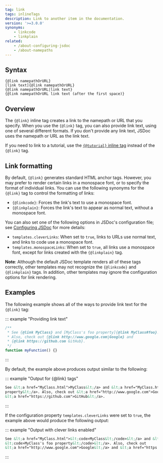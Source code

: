 ```yaml
---
tag: link
tags: inlineTags
description: Link to another item in the documentation.
version: '>=3.0.0'
synonyms:
    - linkcode
    - linkplain
related:
    - /about-configuring-jsdoc
    - /about-namepaths
---
```


## Syntax

    {@link namepathOrURL}
    [link text]{@link namepathOrURL}
    {@link namepathOrURL|link text}
    {@link namepathOrURL link text (after the first space)}


## Overview

The `{@link}` inline tag creates a link to the namepath or URL that you specify. When you use the
`{@link}` tag, you can also provide link text, using one of several different formats. If you don't
provide any link text, JSDoc uses the namepath or URL as the link text.

If you need to link to a tutorial, use the [`{@tutorial}` inline tag][tutorial-inline-tag] instead
of the `{@link}` tag.

[tutorial-inline-tag]: /tags-inline-tutorial


## Link formatting

By default, `{@link}` generates standard HTML anchor tags. However, you may prefer to render certain
links in a monospace font, or to specify the format of individual links. You can use the following
synonyms for the `{@link}` tag to control the formatting of links:

+ `{@linkcode}`: Forces the link's text to use a monospace font.
+ `{@linkplain}`: Forces the link's text to appear as normal text, without a monospace font.

You can also set one of the following options in JSDoc's configuration file; see
[Configuring JSDoc][configuring] for more details:

+ `templates.cleverLinks`: When set to `true`, links to URLs use normal text, and links to code use
a monospace font.
+ `templates.monospaceLinks`: When set to `true`, all links use a monospace font, except for links
created with the `{@linkplain}` tag.

**Note**: Although the default JSDoc template renders all of these tags correctly, other templates
may not recognize the `{@linkcode}` and `{@linkplain}` tags. In addition, other templates may ignore
the configuration options for link rendering.

[configuring]: /about-configuring-jsdoc


## Examples

The following example shows all of the ways to provide link text for the `{@link}` tag:

::: example "Providing link text"

```js
/**
 * See {@link MyClass} and [MyClass's foo property]{@link MyClass#foo}.
 * Also, check out {@link http://www.google.com|Google} and
 * {@link https://github.com GitHub}.
 */
function myFunction() {}
```
:::

By default, the example above produces output similar to the following:

::: example "Output for {@link} tags"

```html
See &lt;a href="MyClass.html">MyClass&lt;/a> and &lt;a href="MyClass.html#foo">MyClass's foo
property&lt;/a>. Also, check out &lt;a href="http://www.google.com">Google&lt;/a> and
&lt;a href="https://github.com">GitHub&lt;/a>.
```
:::

If the configuration property `templates.cleverLinks` were set to `true`, the example above would
produce the following output:

::: example "Output with clever links enabled"

```html
See &lt;a href="MyClass.html">&lt;code>MyClass&lt;/code>&lt;/a> and &lt;a href="MyClass.html#foo">
&lt;code>MyClass's foo property&lt;/code>&lt;/a>. Also, check out
&lt;a href="http://www.google.com">Google&lt;/a> and &lt;a href="https://github.com">GitHub&lt;/a>.
```
:::
